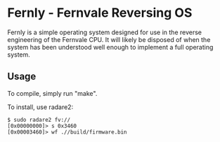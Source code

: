 Fernly - Fernvale Reversing OS
========================================

Fernly is a simple operating system designed for use in the reverse engineering
of the Fernvale CPU.  It will likely be disposed of when the system has been
understood well enough to implement a full operating system.


Usage
-----

To compile, simply run "make".

To install, use radare2:

    $ sudo radare2 fv://
    [0x00000000]> s 0x3460
    [0x00003460]> wf .//build/firmware.bin 

